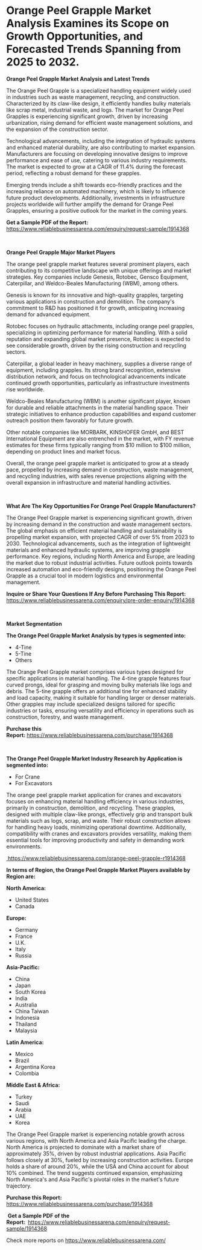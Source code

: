 <p><h1>Orange Peel Grapple Market Analysis Examines its Scope on Growth Opportunities, and Forecasted Trends Spanning from 2025 to 2032.</h1></p><p><strong>Orange Peel Grapple Market Analysis and Latest Trends</strong></p>
<p><p>The Orange Peel Grapple is a specialized handling equipment widely used in industries such as waste management, recycling, and construction. Characterized by its claw-like design, it efficiently handles bulky materials like scrap metal, industrial waste, and logs. The market for Orange Peel Grapples is experiencing significant growth, driven by increasing urbanization, rising demand for efficient waste management solutions, and the expansion of the construction sector. </p><p>Technological advancements, including the integration of hydraulic systems and enhanced material durability, are also contributing to market expansion. Manufacturers are focusing on developing innovative designs to improve performance and ease of use, catering to various industry requirements. The market is expected to grow at a CAGR of 11.4% during the forecast period, reflecting a robust demand for these grapples. </p><p>Emerging trends include a shift towards eco-friendly practices and the increasing reliance on automated machinery, which is likely to influence future product developments. Additionally, investments in infrastructure projects worldwide will further amplify the demand for Orange Peel Grapples, ensuring a positive outlook for the market in the coming years.</p></p>
<p><strong>Get a Sample PDF of the Report:&nbsp;</strong> <a href="https://www.reliablebusinessarena.com/enquiry/request-sample/1914368?utm_campaign=3039&utm_medium=2&utm_source=Github&utm_content=ia&utm_term=10042025&utm_id=orange-peel-grapple">https://www.reliablebusinessarena.com/enquiry/request-sample/1914368</a></p>
<p>&nbsp;</p>
<p><strong>Orange Peel Grapple Major Market Players</strong></p>
<p><p>The orange peel grapple market features several prominent players, each contributing to its competitive landscape with unique offerings and market strategies. Key companies include Genesis, Rotobec, Gensco Equipment, Caterpillar, and Weldco-Beales Manufacturing (WBM), among others.</p><p>Genesis is known for its innovative and high-quality grapples, targeting various applications in construction and demolition. The company's commitment to R&D has positioned it for growth, anticipating increasing demand for advanced equipment.</p><p>Rotobec focuses on hydraulic attachments, including orange peel grapples, specializing in optimizing performance for material handling. With a solid reputation and expanding global market presence, Rotobec is expected to see considerable growth, driven by the rising construction and recycling sectors.</p><p>Caterpillar, a global leader in heavy machinery, supplies a diverse range of equipment, including grapples. Its strong brand recognition, extensive distribution network, and focus on technological advancements indicate continued growth opportunities, particularly as infrastructure investments rise worldwide.</p><p>Weldco-Beales Manufacturing (WBM) is another significant player, known for durable and reliable attachments in the material handling space. Their strategic initiatives to enhance production capabilities and expand customer outreach position them favorably for future growth.</p><p>Other notable companies like MORBARK, KINSHOFER GmbH, and BEST International Equipment are also entrenched in the market, with FY revenue estimates for these firms typically ranging from $10 million to $100 million, depending on product lines and market focus.</p><p>Overall, the orange peel grapple market is anticipated to grow at a steady pace, propelled by increasing demand in construction, waste management, and recycling industries, with sales revenue projections aligning with the overall expansion in infrastructure and material handling activities.</p></p>
<p>&nbsp;</p>
<p><strong>What Are The Key Opportunities For Orange Peel Grapple Manufacturers?</strong></p>
<p><p>The Orange Peel Grapple market is experiencing significant growth, driven by increasing demand in the construction and waste management sectors. The global emphasis on efficient material handling and sustainability is propelling market expansion, with projected CAGR of over 5% from 2023 to 2030. Technological advancements, such as the integration of lightweight materials and enhanced hydraulic systems, are improving grapple performance. Key regions, including North America and Europe, are leading the market due to robust industrial activities. Future outlook points towards increased automation and eco-friendly designs, positioning the Orange Peel Grapple as a crucial tool in modern logistics and environmental management.</p></p>
<p><strong>Inquire or Share Your Questions If Any Before Purchasing This Report:</strong> <a href="https://www.reliablebusinessarena.com/enquiry/pre-order-enquiry/1914368?utm_campaign=3039&utm_medium=2&utm_source=Github&utm_content=ia&utm_term=10042025&utm_id=orange-peel-grapple">https://www.reliablebusinessarena.com/enquiry/pre-order-enquiry/1914368</a></p>
<p>&nbsp;</p>
<p><strong>Market Segmentation</strong></p>
<p><strong>The Orange Peel Grapple Market Analysis by types is segmented into:</strong></p>
<p><ul><li>4-Tine</li><li>5-Tine</li><li>Others</li></ul></p>
<p><p>The Orange Peel Grapple market comprises various types designed for specific applications in material handling. The 4-tine grapple features four curved prongs, ideal for grasping and moving bulky materials like logs and debris. The 5-tine grapple offers an additional tine for enhanced stability and load capacity, making it suitable for handling larger or denser materials. Other grapples may include specialized designs tailored for specific industries or tasks, ensuring versatility and efficiency in operations such as construction, forestry, and waste management.</p></p>
<p><strong>Purchase this Report:&nbsp;</strong><a href="https://www.reliablebusinessarena.com/purchase/1914368?utm_campaign=3039&utm_medium=2&utm_source=Github&utm_content=ia&utm_term=10042025&utm_id=orange-peel-grapple">https://www.reliablebusinessarena.com/purchase/1914368</a></p>
<p>&nbsp;</p>
<p><strong>The Orange Peel Grapple Market Industry Research by Application is segmented into:</strong></p>
<p><ul><li>For Crane</li><li>For Excavators</li></ul></p>
<p><p>The orange peel grapple market application for cranes and excavators focuses on enhancing material handling efficiency in various industries, primarily in construction, demolition, and recycling. These grapples, designed with multiple claw-like prongs, effectively grip and transport bulk materials such as logs, scrap, and waste. Their robust construction allows for handling heavy loads, minimizing operational downtime. Additionally, compatibility with cranes and excavators provides versatility, making them essential tools for improving productivity and safety in demanding work environments.</p></p>
<p><a href="https://www.reliablebusinessarena.com/orange-peel-grapple-r1914368?utm_campaign=3039&utm_medium=2&utm_source=Github&utm_content=ia&utm_term=10042025&utm_id=orange-peel-grapple">&nbsp;https://www.reliablebusinessarena.com/orange-peel-grapple-r1914368</a></p>
<p><strong>In terms of Region, the Orange Peel Grapple Market Players available by Region are:</strong></p>
<p>
    <p> <strong> North America: </strong>
        <ul>
            <li>United States</li>
            <li>Canada</li>
        </ul>
        </p> 
    <p> <strong> Europe: </strong>
        <ul>
            <li>Germany</li>
            <li>France</li>
            <li>U.K.</li>
            <li>Italy</li>
            <li>Russia</li>
        </ul>
        </p> 
    <p> <strong> Asia-Pacific: </strong>
        <ul>
            <li>China</li>
            <li>Japan</li>
            <li>South Korea</li>
            <li>India</li>
            <li>Australia</li>
            <li>China Taiwan</li>
            <li>Indonesia</li>
            <li>Thailand</li>
            <li>Malaysia</li>
        </ul>
        </p> 
    <p> <strong> Latin America: </strong>
        <ul>
            <li>Mexico</li>
            <li>Brazil</li>
            <li>Argentina Korea</li>
            <li>Colombia</li>
        </ul>
        </p> 
    <p> <strong> Middle East & Africa: </strong>
        <ul>
            <li>Turkey</li>
            <li>Saudi</li>
            <li>Arabia</li>
            <li>UAE</li>
            <li>Korea</li>
        </ul>
    </p>
    </p>
<p><p>The Orange Peel Grapple market is experiencing notable growth across various regions, with North America and Asia Pacific leading the charge. North America is projected to dominate with a market share of approximately 35%, driven by robust industrial applications. Asia Pacific follows closely at 30%, fueled by increasing construction activities. Europe holds a share of around 20%, while the USA and China account for about 10% combined. The trend suggests continued expansion, emphasizing North America's and Asia Pacific's pivotal roles in the market's future trajectory.</p></p>
<p><strong>Purchase this Report: </strong><a href="https://www.reliablebusinessarena.com/purchase/1914368?utm_campaign=3039&utm_medium=2&utm_source=Github&utm_content=ia&utm_term=10042025&utm_id=orange-peel-grapple">https://www.reliablebusinessarena.com/purchase/1914368</a></p>
<p>&nbsp;<strong>Get a Sample PDF of the Report:&nbsp;&nbsp;</strong><a href="https://www.reliablebusinessarena.com/enquiry/request-sample/1914368?utm_campaign=3039&utm_medium=2&utm_source=Github&utm_content=ia&utm_term=10042025&utm_id=orange-peel-grapple">https://www.reliablebusinessarena.com/enquiry/request-sample/1914368</a></p>
<p><strong></strong></p>
<p>Check more reports on <a href="https://www.reliablebusinessarena.com/?utm_campaign=3039&utm_medium=2&utm_source=Github&utm_content=ia&utm_term=10042025&utm_id=orange-peel-grapple">https://www.reliablebusinessarena.com/</a></p>
